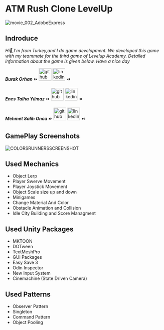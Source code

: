 # ATM Rush Clone LevelUp


![movie_002_AdobeExpress](https://user-images.githubusercontent.com/60696929/188221693-eacdc428-5f94-4487-b759-0533ce026972.gif)


## Indroduce
*Hi:punch:,I'm from Turkey,and I do game development.*
*We developed this game with my teammate for the third game of Levelup Academy. Detailed information about the game is given below. Have a nice day*

***Burak Orhan*** :fast_forward: [<img src='https://cdn.jsdelivr.net/npm/simple-icons@3.0.1/icons/github.svg' alt='github' height='40' color='#6e5494'>](https://github.com/Burak-san)  [<img src='https://cdn.jsdelivr.net/npm/simple-icons@3.0.1/icons/linkedin.svg' alt='linkedin' height='40'>](https://www.linkedin.com/in/burak-orhan-aohg2022//) :rewind:

***Enes Talha Yılmaz*** :fast_forward: [<img src='https://cdn.jsdelivr.net/npm/simple-icons@3.0.1/icons/github.svg' alt='github' height='40' color='#bd2c00'>](https://github.com/SiecleQ)  [<img src='https://cdn.jsdelivr.net/npm/simple-icons@3.0.1/icons/linkedin.svg' alt='linkedin' height='40'>](https://www.linkedin.com/in/enes-talha-y%C4%B1lmaz-442892185//) :rewind:

***Mehmet Salih Oncu*** :fast_forward: [<img src='https://cdn.jsdelivr.net/npm/simple-icons@3.0.1/icons/github.svg' alt='github' height='40' color='#6e5494'>](https://github.com/OncuMehmet)  [<img src='https://cdn.jsdelivr.net/npm/simple-icons@3.0.1/icons/linkedin.svg' alt='linkedin' height='40'>](https://www.linkedin.com/in/mehmetsalihoncu//) :rewind:


## GamePlay Screenshots


![COLORSRUNNERSSCREENSHOT](https://user-images.githubusercontent.com/60696929/188218266-9e669772-ce72-4c8f-bb3e-16b7f5c7afd1.png)


## Used Mechanics 
- Object Lerp
- Player Swerve Movement
- Player Joystick Movement
- Object Scale size up and down
- Minigames
- Change Material And Color
- Obstacle Animation and Collision
- Idle City Building and Score Managment

## Used Unity Packages
- MKTOON
- DOTween
- TextMeshPro
- GUI Packages
- Easy Save 3
- Odin Inspector
- New Input System
- Cinemachine (State Driven Camera)

## Used Patterns
- Observer Pattern
- Singleton
- Command Pattern
- Object Pooling
